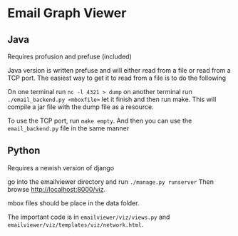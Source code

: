 Email Graph Viewer
==================


Java 
-----

Requires profusion and prefuse (included)

Java version is written prefuse and will either read from a file or read from a
TCP port.  The easiest way to get it to read from a file is to  do the following

On one terminal run `nc -l 4321 > dump` on another terminal run
 `./email_backend.py <mboxfile>` let it finish and then run make.
This will compile a jar file with the dump file as a resource. 

To use the TCP port, run `make empty`.  And then you can use the
`email_backend.py` file in the same manner


Python
------- 

Requires a newish version of django

go into the emailviewer directory and run `./manage.py runserver`
Then browse [http://localhost:8000/viz](http://localhost:8000/viz). 

mbox files should be place in the data folder.

The important code is in `emailviewer/viz/views.py` and `emailviewer/viz/templates/viz/network.html`.

